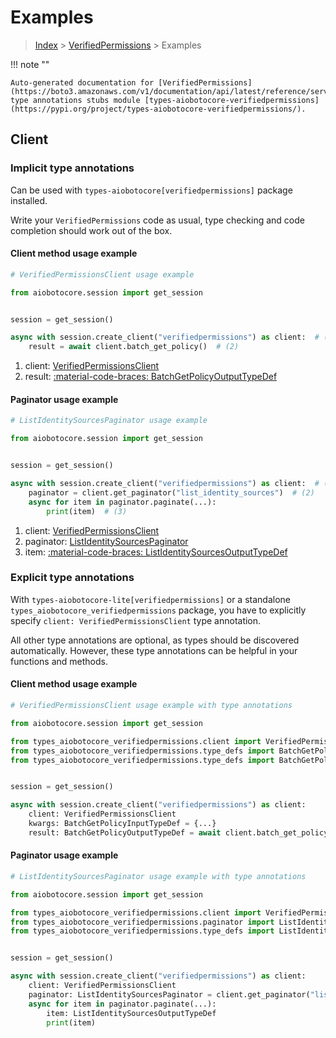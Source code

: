 # Examples

> [Index](../README.md) > [VerifiedPermissions](./README.md) > Examples

!!! note ""

    Auto-generated documentation for [VerifiedPermissions](https://boto3.amazonaws.com/v1/documentation/api/latest/reference/services/verifiedpermissions.html#verifiedpermissions)
    type annotations stubs module [types-aiobotocore-verifiedpermissions](https://pypi.org/project/types-aiobotocore-verifiedpermissions/).

## Client

### Implicit type annotations

Can be used with `types-aiobotocore[verifiedpermissions]` package installed.

Write your `VerifiedPermissions` code as usual,
type checking and code completion should work out of the box.



#### Client method usage example

```python
# VerifiedPermissionsClient usage example

from aiobotocore.session import get_session


session = get_session()

async with session.create_client("verifiedpermissions") as client:  # (1)
    result = await client.batch_get_policy()  # (2)
```

1. client: [VerifiedPermissionsClient](./client.md)
2. result: [:material-code-braces: BatchGetPolicyOutputTypeDef](./type_defs.md#batchgetpolicyoutputtypedef)



#### Paginator usage example

```python
# ListIdentitySourcesPaginator usage example

from aiobotocore.session import get_session


session = get_session()

async with session.create_client("verifiedpermissions") as client:  # (1)
    paginator = client.get_paginator("list_identity_sources")  # (2)
    async for item in paginator.paginate(...):
        print(item)  # (3)
```

1. client: [VerifiedPermissionsClient](./client.md)
2. paginator: [ListIdentitySourcesPaginator](./paginators.md#listidentitysourcespaginator)
3. item: [:material-code-braces: ListIdentitySourcesOutputTypeDef](./type_defs.md#listidentitysourcesoutputtypedef)




### Explicit type annotations

With `types-aiobotocore-lite[verifiedpermissions]`
or a standalone `types_aiobotocore_verifiedpermissions` package, you have to explicitly specify
`client: VerifiedPermissionsClient` type annotation.

All other type annotations are optional, as types should be discovered automatically.
However, these type annotations can be helpful in your functions and methods.


#### Client method usage example

```python
# VerifiedPermissionsClient usage example with type annotations

from aiobotocore.session import get_session

from types_aiobotocore_verifiedpermissions.client import VerifiedPermissionsClient
from types_aiobotocore_verifiedpermissions.type_defs import BatchGetPolicyOutputTypeDef
from types_aiobotocore_verifiedpermissions.type_defs import BatchGetPolicyInputTypeDef


session = get_session()

async with session.create_client("verifiedpermissions") as client:
    client: VerifiedPermissionsClient
    kwargs: BatchGetPolicyInputTypeDef = {...}
    result: BatchGetPolicyOutputTypeDef = await client.batch_get_policy(**kwargs)
```



#### Paginator usage example

```python
# ListIdentitySourcesPaginator usage example with type annotations

from aiobotocore.session import get_session

from types_aiobotocore_verifiedpermissions.client import VerifiedPermissionsClient
from types_aiobotocore_verifiedpermissions.paginator import ListIdentitySourcesPaginator
from types_aiobotocore_verifiedpermissions.type_defs import ListIdentitySourcesOutputTypeDef


session = get_session()

async with session.create_client("verifiedpermissions") as client:
    client: VerifiedPermissionsClient
    paginator: ListIdentitySourcesPaginator = client.get_paginator("list_identity_sources")
    async for item in paginator.paginate(...):
        item: ListIdentitySourcesOutputTypeDef
        print(item)
```


